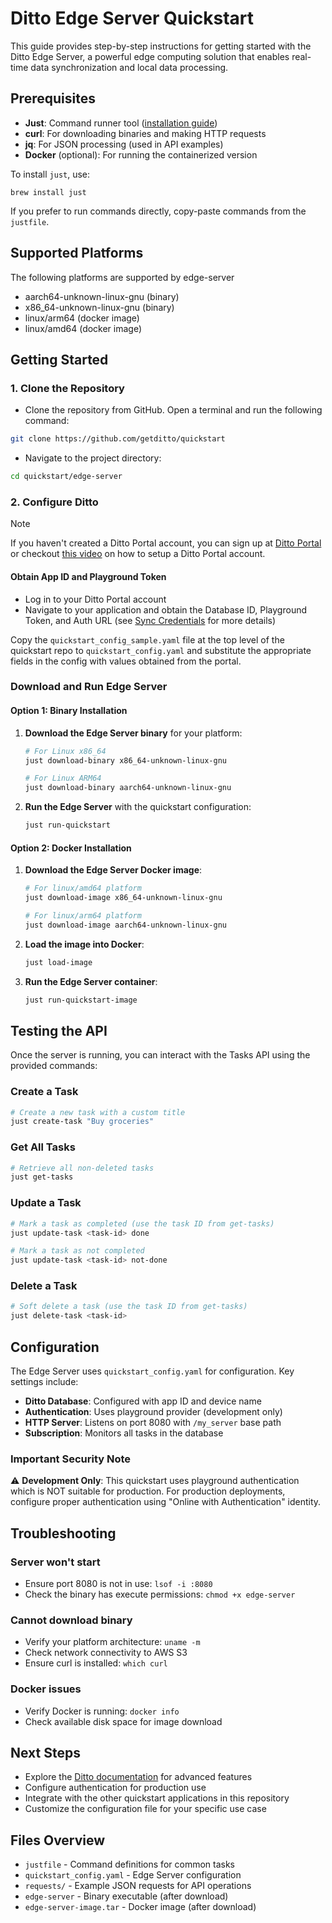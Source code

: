 # Ditto Edge Server Quickstart

This guide provides step-by-step instructions for getting started with the Ditto Edge Server, a powerful edge computing solution that enables real-time data synchronization and local data processing.

## Prerequisites

- **Just**: Command runner tool ([installation guide](https://github.com/casey/just#installation))
- **curl**: For downloading binaries and making HTTP requests
- **jq**: For JSON processing (used in API examples)
- **Docker** (optional): For running the containerized version

To install `just`, use:
```
brew install just
```

If you prefer to run commands directly, copy-paste commands from the `justfile`.

## Supported Platforms

The following platforms are supported by edge-server

- aarch64-unknown-linux-gnu (binary)
- x86_64-unknown-linux-gnu (binary)
- linux/arm64 (docker image)
- linux/amd64 (docker image)

## Getting Started

### 1. Clone the Repository

- Clone the repository from GitHub. Open a terminal and run the following command:

```bash
git clone https://github.com/getditto/quickstart
```

- Navigate to the project directory:

```bash
cd quickstart/edge-server
```

### 2. Configure Ditto
> [!NOTE] 
>If you haven't created a Ditto Portal account, you can sign up at [Ditto Portal](https://portal.ditto.live) or checkout [this video](https://www.youtube.com/watch?v=1aLiDkgl0Dc) on how to setup a Ditto Portal account.
>

#### Obtain App ID and Playground Token

- Log in to your Ditto Portal account
- Navigate to your application and obtain the Database ID, Playground Token, and Auth URL (see [Sync Credentials](https://docs.ditto.live/get-started/sync-credentials)
 for more details)

Copy the `quickstart_config_sample.yaml` file at the top level of the quickstart repo to `quickstart_config.yaml` and substitute the appropriate fields in the config with values obtained from the portal.

### Download and Run Edge Server
#### Option 1: Binary Installation

1. **Download the Edge Server binary** for your platform:

   ```bash
   # For Linux x86_64
   just download-binary x86_64-unknown-linux-gnu
   
   # For Linux ARM64
   just download-binary aarch64-unknown-linux-gnu
   ```

2. **Run the Edge Server** with the quickstart configuration:

   ```bash
   just run-quickstart
   ```


#### Option 2: Docker Installation

1. **Download the Edge Server Docker image**:

   ```bash
   # For linux/amd64 platform
   just download-image x86_64-unknown-linux-gnu
   
   # For linux/arm64 platform
   just download-image aarch64-unknown-linux-gnu
   ```

2. **Load the image into Docker**:

   ```bash
   just load-image
   ```

3. **Run the Edge Server container**:

   ```bash
   just run-quickstart-image
   ```

## Testing the API

Once the server is running, you can interact with the Tasks API using the provided commands:

### Create a Task

```bash
# Create a new task with a custom title
just create-task "Buy groceries"
```

### Get All Tasks

```bash
# Retrieve all non-deleted tasks
just get-tasks
```

### Update a Task

```bash
# Mark a task as completed (use the task ID from get-tasks)
just update-task <task-id> done

# Mark a task as not completed
just update-task <task-id> not-done
```

### Delete a Task

```bash
# Soft delete a task (use the task ID from get-tasks)
just delete-task <task-id>
```

## Configuration

The Edge Server uses `quickstart_config.yaml` for configuration. Key settings include:

- **Ditto Database**: Configured with app ID and device name
- **Authentication**: Uses playground provider (development only)
- **HTTP Server**: Listens on port 8080 with `/my_server` base path
- **Subscription**: Monitors all tasks in the database

### Important Security Note

⚠️ **Development Only**: This quickstart uses playground authentication which is NOT suitable for production. For production deployments, configure proper authentication using "Online with Authentication" identity.

## Troubleshooting

### Server won't start
- Ensure port 8080 is not in use: `lsof -i :8080`
- Check the binary has execute permissions: `chmod +x edge-server`

### Cannot download binary
- Verify your platform architecture: `uname -m`
- Check network connectivity to AWS S3
- Ensure curl is installed: `which curl`

### Docker issues
- Verify Docker is running: `docker info`
- Check available disk space for image download

## Next Steps

- Explore the [Ditto documentation](https://docs.ditto.live) for advanced features
- Configure authentication for production use
- Integrate with the other quickstart applications in this repository
- Customize the configuration file for your specific use case

## Files Overview

- `justfile` - Command definitions for common tasks
- `quickstart_config.yaml` - Edge Server configuration
- `requests/` - Example JSON requests for API operations
- `edge-server` - Binary executable (after download)
- `edge-server-image.tar` - Docker image (after download)
